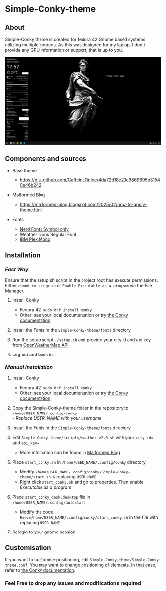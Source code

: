 # Simple-Conky-theme

## About

Simple-Conky theme is created for fedora 42 Gnome based systems utilizing multiple sources. As this was designed for my laptop, I don't provide any GPU information or support, that is up to you.

![Conky Screenshot with Fedora 41](/ConkyExample.png)

## Components and sources

- Base theme
    
    - https://gist.github.com/CaffeineOnIce/4da72d18e20c9869895b31540e46b242
- Malformed Blog
    
    - https://malformed-blog.blogspot.com/2025/02/how-to-apply-theme.html
- Fonts
    
    - [Nerd Fonts Symbol only](https://www.nerdfonts.com/cheat-sheet)
    - Weather Icons Regular Font
    - [IBM Plex Mono](https://fonts.google.com/specimen/IBM+Plex+Mono)

## Installation

### *Fast Way*
Ensure that the setup.sh script in the project root has execute permissions. Either `chmod +x setup.sh` or `Enable Executable as a program` via the File Manager.

1.  Install Conky
    - Fedora 42: `sudo dnf install conky`
    - Other: see your local documentation or try [the Conky documentation](http://conky.sourceforge.net/documentation.html).

2. Install the Fonts in the `Simple-Conky-theme/fonts` directory

3. Run the setup script `./setup.sh` and provide your city id and api key from [OpenWeatherMap API](https://home.openweathermap.org/)

4. Log out and back in

### *Manual Installation*

1.  Install Conky
    - Fedora 42: `sudo dnf install conky`
    - Other: see your local documentation or try [the Conky documentation](http://conky.sourceforge.net/documentation.html).
2.  Copy the Simple-Conky-theme folder in the repository to `/home/USER_NAME/.config/conky`  
    *\- Replace USER_NAME with your username*
    
3.  Install the Fonts in the `Simple-Conky-theme/fonts` directory
    
4.  Edit `Simple-Conky-theme/scripts/weather-v2.0.sh` with your `city_id=` and `api_key=`.
    
    - More infomation can be found in [Malformed Blog](https://malformed-blog.blogspot.com/2025/02/how-to-apply-theme.html)
5.  Place `start_conky.sh` in `/home/USER_NAME/.config/conky` directory
    - Modify `/home/USER_NAME/.config/conky/Simple-Conky-theme/start.sh &` replacing `USER_NAME`
    - Right click `start_conky.sh` and go to properties. Then enable *Executable as a program*
6.  Place `start_conky_desk.desktop` file in `/home/USER_NAME/.config/autostart`
	- Modify the code `Exec=/home/USER_NAME/.config/conky/start_conky.sh` in the file with replacing `USER_NAME`
    
7.  Relogin to your gnome session

## Customisation

If you want to customise positioning, edit `Simple-Conky-theme/Simple-Conky-theme.conf`. You may want to change positioning of elements. In that case, refer to [the Conky documentation](http://conky.sourceforge.net/documentation.html).

### Feel Free to drop any issues and modifications required